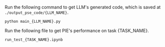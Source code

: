 
Run the following command to get LLM's generated code, which is saved at ``./output_pse_code/{LLM_NAME}``.
```
python main_{LLM_NAME}.py 
```
Run the following file to get PIE's performance on task {TASK_NAME}.
```
run_test_{TASK_NAME}.ipynb
```
